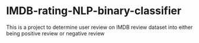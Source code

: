 # IMDB-rating-NLP-binary-classifier
This is a project to determine user review on IMDB review dataset into either being positive review or negative review
